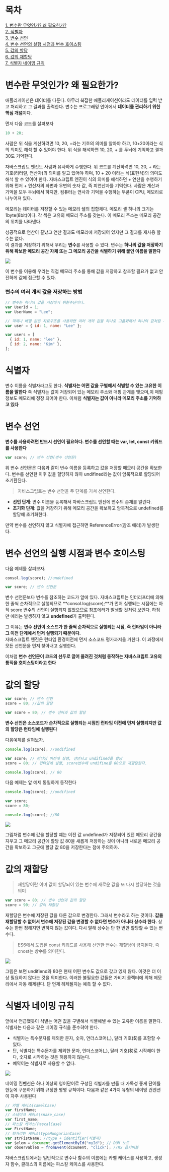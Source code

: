 # 목차

[1. 변수란 무엇인가? 왜 필요한가?](#변수란-무엇인가?-왜-필요한가?)  
[2. 식별자](#식별자)  
[3. 변수 선언](#변수-선언)  
[4. 변수 선언의 실행 시점과 변수 호이스팅](#변수-선언의-실행-시점과-변수-호이스팅)  
[5. 값의 할당](#값의-할당)  
[6. 값의 재할당](#값의-재할당)  
[7. 식별자 네이밍 규칙](#식별자-네이밍-규칙)

# 변수란 무엇인가? 왜 필요한가?

애플리케이션은 데이터를 다룬다. 아무리 복잡한 애플리케이션이라도 데이터를 입력 받고 처리하고 그 결과를 출력한다.
변수는 프로그래밍 언어에서 **데이터를 관리하기 위한 핵심 개념**이다.

먼저 다음 코드를 살펴보자

```js
10 + 20;
```

사람은 위 식을 계산하려면 10, 20, +라는 기호의 의미를 알아야 하고, 10+20이라는 식의 의미도 해석 할 수 있어야 한다.
위 식을 해석하면 10, 20, + 를 두뇌에 기억하고 결과 30도 기억한다.

자바스크립트 엔진도 사람과 유사하게 수행한다. 위 코드를 계산하려면 10, 20, + 라는 기호(리터럴, 연산자)의 의미를 알고 있어야 하며, 10 + 20 이라는 식(표현식)의 의미도 해석 할 수 있어야 한다.
자바스크립트 엔진이 식의 의미를 해석하면 + 연산을 수행하기 위해 먼저 + 연산자의 좌변과 우변의 숫자 값, 즉 피연산자를 기억한다.
사람은 계산과 기억을 모두 두뇌에서 하지만, 컴퓨터는 연사과 기억을 수행하는 부품이 CPU, 메모리로 나누어져 있다.

메모리는 데이터를 저장할 수 있는 메모리 쉘의 집합체다. 메모리 셀 하나의 크기는 1byte(8bit)이다.
각 섹은 고유의 메모리 주소를 갖는다. 이 메모리 주소는 메모리 공간의 위치를 나타낸다.

성공적으로 연산이 끝났고 연산 결과도 메모리에 저장되어 있지만 그 결과를 재사용 할 수는 없다.  
이 결과를 저장하기 위해서 우리는 **변수**를 사용할 수 있다.
변수는 **하나의 값을 저장하기위해 확보한 메모리 공간 자체 또는 그 메모리 공간을 식별하기 위해 붙인 이름을 말한다**

![](https://media.vlpt.us/images/mr_chu/post/7ae9f6c5-b686-401d-ac07-b4246483ab2b/%EB%A9%94%EB%AA%A8%EB%A6%AC%EC%85%80.png)

이 변수를 이용해 우리는 직접 메모리 주소를 통해 값을 저장하고 참조할 필요가 없고 안전하게 값에 접근할 수 있다.

### 변수의 여러 개의 값을 저장하는 방법

```js
// 변수는 하나의 값을 저장하기 위한수단이다.
var UserId = 1;
var UserName = "Lee";

// 객체나 배열 같은 자료구조를 사용하면 여러 개의 값을 하나로 그룹화해서 하나의 값처럼 사용할 수 있다.
var user = { id: 1, name: "Lee" };

var users = [
  { id: 1, name: "lee" },
  { id: 2, name: "Kim" },
];
```

# 식별자

변수 이름을 식별자라고도 한다. **식별자는 어떤 값을 구별해서 식별할 수 있는 고유한 이름을 말한다**
즉 식별자는 값이 저장되어 있는 메모리 주소와 매핑 관계를 맺으며,이 매핑 정보도 메모리에 정장 되어야 한다. 이처럼 **식별자는 값이 아니라 메모리 주소를 기억하고 있다**

# 변수 선언

**변수를 사용하려면 반드시 선언이 필요하다. 변수를 선언할 때는 var, let, const 키워드를 사용한다**

```js
var score; // 변수 선언(변수 선언문)
```

위 변수 선언문은 다음과 같이 변수 이름을 등록하고 값을 저장할 메모리 공간을 확보한다.
변수를 선언한 이후 값을 할당하지 않아 undifined라는 값이 암묵적으로 할당되어 초기환된다.

> 자바스크립트는 변수 선언을 두 단계를 거쳐 선언한다.

- **선언 단계**: 변수 이름을 등록해서 자바스크립트 엔진에 변수의 존재를 알린다.
- **초기화 단계**: 값을 저장하기 위해 메모리 공간을 확보하고 암묵적으로 undefined를 할당해 초기화한다.

만약 변수를 선언하지 않고 식별자에 접근하면 ReferenceError(참조 에러)가 발생한다.

# 변수 선언의 실행 시점과 변수 호이스팅

다음 예제를 살펴보자.

```js
consol.log(score); //undefined

var score; // 변수 선언문
```

변수 선언문보다 변수를 참조하는 코드가 앞에 있다. 자바스크립트는 인터리프터에 의해 한 줄씩 순차적으로 실행되므로 **consol.log(score);**가 먼저 실행되는 시점에는 아직 score 변수의 선언이 실행되지 않았으므로 참조에러가 발생할 것처럼 보인다. 하짐만 에러는 발생하지 않고 **undefined**가 출력된다.

그 이유는 **변수 선언이 소스드가 한 줄씩 순차적으로 실행되는 시점, 즉 런타임이 아니라 그 이전 단계에서 먼저 실행되기 때문이다.**  
자바스크립트 엔진은 런타임 환경이전에 먼저 소스코드 평가과저을 거친다. 이 과정에서 모든 선언문을 먼저 찾아내고 실행한다.

이처럼 **변수 선언문이 코드의 선두로 끌어 올려진 것처럼 동작하는 자바스크립트 고유의 틍직을 호이스팅이라고 한다**

# 값의 할당

```js
var score; // 변수 선언
score = 80; //값의 할당

var score = 80; // 변수 선어과 값의 할당
```

**변수 선언은 소스코드가 순차적으로 실행되는 시점인 런타임 이전에 먼저 실행되지만 값의 할당은 런타임에 실행된다**

다음예제를 살펴보자.

```js
console.log(score); //undifined

var score; // 런타임 이전에 실행, 선언되고 undifined를 할당
score = 80; // 런타임에 실행, score변수에 undifine를 80으로 재할당한다.

console.log(score); // 80
```

다음 예제는 앞 예제 동일하게 동작한다

```js
console.log(score); //undifined

var score;
score = 80;

console.log(score); //80
```

![](https://media.vlpt.us/images/suehdn/post/e019b88e-4ac2-4984-8389-f178fd3fd4e0/%EC%8A%A4%ED%81%AC%EB%A6%B0%EC%83%B7%202021-10-27%20%EC%98%A4%ED%9B%84%207.05.58.png)

그림처럼 변수에 값을 할당할 떄는 이전 값 undefined가 저장되어 있던 메모리 공간을 지우고 그 메모리 공간에 할당 값 80을 새롭게 저장하는 것이 아니라 새로운 메모리 공간을 확보하고 그곳에 할당 값 80을 저장한다는 점에 주의하자.

# 값의 재할당

> 재할당이란 이미 값이 할당되어 있는 변수에 새로운 값을 또 다시 할당하는 것을 의미

```js
var score = 80; // 변수 선언과 값의 할당
score = 90; // 값의 재할당
```

재할당은 변수에 저장된 값을 다른 값으로 변경한다. 그래서 변수라고 하는 것이다.
**값을 재할당할 수 없어서 변수에 저장된 값을 변경할 수 없다면 변수가 아니라 상수라 한다.** 상수는 한번 정해지면 변하지 않는 값이다. 다시 말해 상수는 단 한 번만 할당할 수 있는 변수다.

> ES6에서 도입된 const 키워드를 사용해 선언한 변수는 재할당이 금지된다. 즉 cnost는 **상수**를 의미한다.

![](https://media.vlpt.us/images/mr_chu/post/6eec5b62-8105-483e-bfff-088b9318c8dd/%EB%B3%80%EC%88%98%20%EC%9E%AC%ED%95%A0%EB%8B%B9.jpeg)

그림은 보면 undifiend와 80은 현재 어떤 변수도 값으로 갖고 있지 않다.
이것은 더 이상 필요하지 않다는 것을 의미한다. 이러한 불필요한 값들은 가비지 콜렉터에 의해 메모리에서 자동 해제된다. 단 언제 헤제될지는 예측 할 수 없다.

# 식별자 네이밍 규칙

앞에서 언급했듯이 식별는 어떤 값을 구별해서 식별해낼 수 있는 고유한 이름을 말한다. 식별자는 다음과 같은 네이밍 규칙을 준수햐야 한다.

- 식별자는 특수분자를 제외한 문자, 숫자, 언더스코어(\_), 달러 기호($)를 포함할 수 있다.
- 단, 식별자는 특수문자를 제외한 문자, 언더스코어(\_), 달러 기호($)로 시작해야 한다, 숫자로 시작하는 것은 허용하지 않는다.
- 예약어는 식별자로 사용할 수 없다.

![](https://t1.daumcdn.net/cfile/tistory/1307AD334F7E758235)

네이밍 컨벤션은 하나 이상의 영어단어로 구성된 식별자를 만들 때 가독성 좋게 단어를 한눈에 구분하기 위해 규정한 명명 규칙이다. 다음과 같은 4가지 유형의 네이밍 컨벤션이 자주 사용된다

```js
// 카멜 케이스(camelCase)
var firstName;
// 스네이크 케이스(snake_case)
var first_name;
// 파스칼 케이스(PascalCase)
var FirstName;
// 헝가리언 케이스(typeHungarianCase)
var strFistName; //type + identifier(식별자)
var $elem = document.getElementById("myId"); // DOM 노드
var observable$ = fromEvent(dcoument, "click"); //Rx 옵저버블
```

자바스크립트에서는 일반적으로 변수나 함수의 이름에는 카멜 케이스를 사용하고, 생성자 함수, 클래스의 이름에는 파스칼 케이스를 사용한다.
